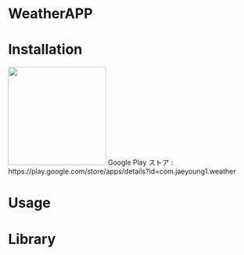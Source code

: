 # WeatherAPP

# Installation
<img src="https://user-images.githubusercontent.com/100995721/210514241-c49ebe27-8f74-4a3d-85bd-316c25925b6b.png"  width="200" height="200">
Google Play ストア : https://play.google.com/store/apps/details?id=com.jaeyoung1.weather

# Usage

# Library
